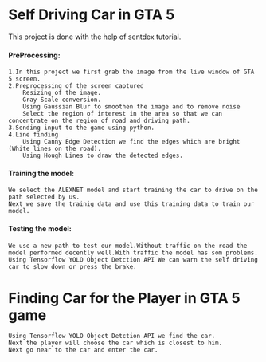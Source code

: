 # Self Driving Car in GTA 5
This project is  done with the help of sentdex tutorial.
#### PreProcessing:
    1.In this project we first grab the image from the live window of GTA 5 screen.
    2.Preprocessing of the screen captured
        Resizing of the image.
        Gray Scale conversion.
        Using Gaussian Blur to smoothen the image and to remove noise 
        Select the region of interest in the area so that we can concentrate on the region of road and driving path.
    3.Sending input to the game using python.
    4.Line finding
        Using Canny Edge Detection we find the edges which are bright (White lines on the road).
        Using Hough Lines to draw the detected edges.
 
#### Training the model:
    We select the ALEXNET model and start training the car to drive on the path selected by us.
    Next we save the trainig data and use this training data to train our model.

#### Testing the model:
    We use a new path to test our model.Without traffic on the road the model performed decently well.With traffic the model has som problems.
    Using Tensorflow YOLO Object Detction API We can warn the self driving car to slow down or press the brake.
    
# Finding Car for the Player in GTA 5 game

    Using Tensorflow YOLO Object Detction API we find the car.
    Next the player will choose the car which is closest to him.
    Next go near to the car and enter the car.


